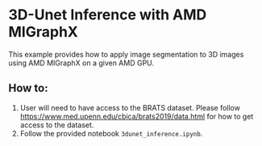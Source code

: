 # 3D-Unet Inference with AMD MIGraphX

This example provides how to apply image segmentation to 3D images using AMD MIGraphX on a given AMD GPU. 

## How to:
1) User will need to have access to the BRATS dataset. Please follow https://www.med.upenn.edu/cbica/brats2019/data.html for how to get access to the dataset.
2) Follow the provided notebook `3dunet_inference.ipynb`.
